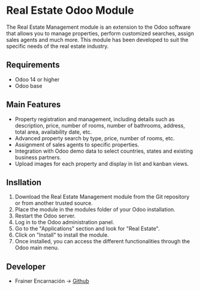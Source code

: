 # Real Estate Odoo Module


The Real Estate Management module is an extension to the Odoo software that allows you to manage properties, perform customized searches, assign sales agents and much more. This module has been developed to suit the specific needs of the real estate industry.

Requirements
-----------

- Odoo 14 or higher
- Odoo base

Main Features
--------------------------

- Property registration and management, including details such as description, price, number of rooms, number of bathrooms, address, total area, availability date, etc.
- Advanced property search by type, price, number of rooms, etc.
- Assignment of sales agents to specific properties.
- Integration with Odoo demo data to select countries, states and existing business partners.
- Upload images for each property and display in list and kanban views.

Insllation
-----------

1. Download the Real Estate Management module from the Git repository or from another trusted source.
2. Place the module in the modules folder of your Odoo installation.
3. Restart the Odoo server.
4. Log in to the Odoo administration panel.
5. Go to the "Applications" section and look for "Real Estate".
6. Click on "Install" to install the module.
7. Once installed, you can access the different functionalities through the Odoo main menu.

Developer
-----------
- Frainer Encarnación -> [Github](https://github.com/fraineralex) 

